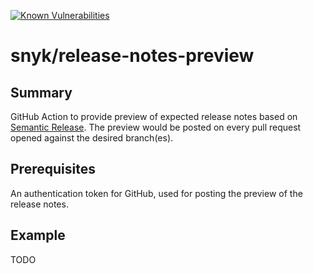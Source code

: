 [![Known Vulnerabilities](https://snyk.io/test/github/snyk/release-notes-preview/badge.svg?targetFile=package.json)](https://snyk.io/test/github/snyk/release-notes-preview?targetFile=package.json)

# snyk/release-notes-preview #

## Summary ##

GitHub Action to provide preview of expected release notes based on [Semantic Release](https://github.com/semantic-release/semantic-release).
The preview would be posted on every pull request opened against the desired branch(es).

## Prerequisites ##

An authentication token for GitHub, used for posting the preview of the release notes.

## Example ##

TODO
